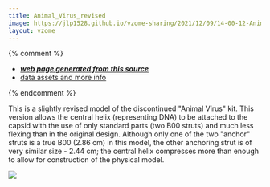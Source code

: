 ```yaml
---
title: Animal_Virus_revised
image: https://jlp1528.github.io/vzome-sharing/2021/12/09/14-00-12-Animal_Virus_revised/Animal_Virus_revised.png
layout: vzome
---
```


{% comment %}
 - [***web page generated from this source***][post]
 - [data assets and more info][github]

[post]: <https://jlp1528.github.io/vzome-sharing/2021/12/09/Animal_Virus_revised-14-00-12.html>
[github]: <https://github.com/jlp1528/vzome-sharing/tree/main/2021/12/09/14-00-12-Animal_Virus_revised/>
{% endcomment %}

<p>This is a slightly revised model of the discontinued "Animal Virus" kit. This version allows the central helix (representing DNA) to be attached to the capsid with the use of only standard parts (two B00 struts) and much less flexing than in the original design. Although only one of the two "anchor" struts is a true B00 (2.86 cm) in this model, the other anchoring strut is of very similar size - 2.44 cm; the central helix compresses more than enough to allow for construction of the physical model.</p>

<vzome-viewer style="width: 100%; height: 65vh;"
       src="https://jlp1528.github.io/vzome-sharing/2021/12/09/14-00-12-Animal_Virus_revised/Animal_Virus_revised.vZome" >
  <img src="https://jlp1528.github.io/vzome-sharing/2021/12/09/14-00-12-Animal_Virus_revised/Animal_Virus_revised.png" />
</vzome-viewer>
